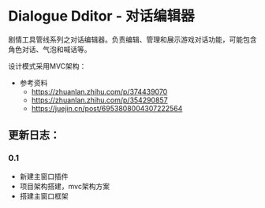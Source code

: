 # Dialogue Dditor - 对话编辑器

剧情工具管线系列之对话编辑器。负责编辑、管理和展示游戏对话功能，可能包含角色对话、气泡和喊话等。

设计模式采用MVC架构：
- 参考资料
	- https://zhuanlan.zhihu.com/p/374439070
	- https://zhuanlan.zhihu.com/p/354290857
	- https://juejin.cn/post/6953808004307222564

## 更新日志：
### 0.1
- 新建主窗口插件
- 项目架构搭建，mvc架构方案
- 搭建主窗口框架
